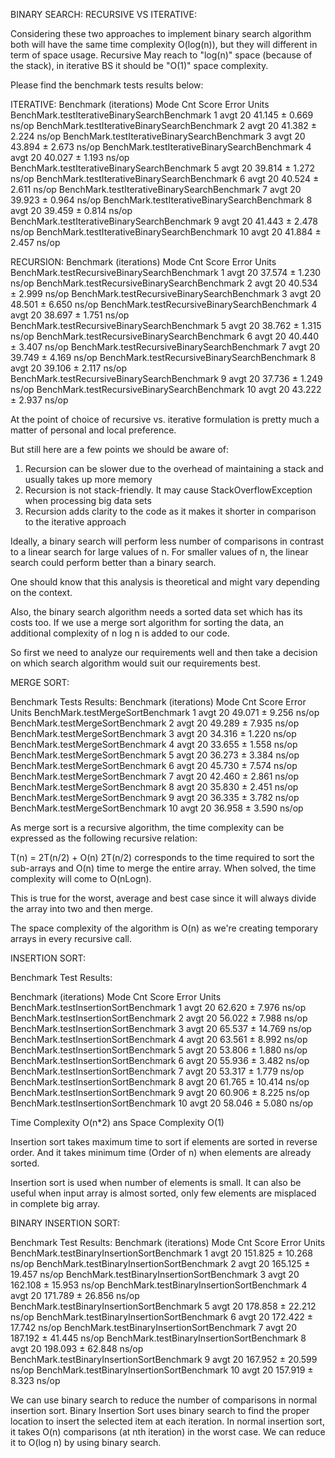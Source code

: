 BINARY SEARCH: RECURSIVE VS ITERATIVE:

Considering these two approaches to implement binary search algorithm both will have the same time complexity O(log(n)), 
but they will different in term of space usage.
Recursive May reach to "log(n)" space (because of the stack), in iterative BS it should be "O(1)" space complexity.

Please find the benchmark tests results below:

ITERATIVE:
Benchmark                                     (iterations)  Mode  Cnt   Score   Error  Units
BenchMark.testIterativeBinarySearchBenchmark             1  avgt   20  41.145 ± 0.669  ns/op
BenchMark.testIterativeBinarySearchBenchmark             2  avgt   20  41.382 ± 2.224  ns/op
BenchMark.testIterativeBinarySearchBenchmark             3  avgt   20  43.894 ± 2.673  ns/op
BenchMark.testIterativeBinarySearchBenchmark             4  avgt   20  40.027 ± 1.193  ns/op
BenchMark.testIterativeBinarySearchBenchmark             5  avgt   20  39.814 ± 1.272  ns/op
BenchMark.testIterativeBinarySearchBenchmark             6  avgt   20  40.524 ± 2.611  ns/op
BenchMark.testIterativeBinarySearchBenchmark             7  avgt   20  39.923 ± 0.964  ns/op
BenchMark.testIterativeBinarySearchBenchmark             8  avgt   20  39.459 ± 0.814  ns/op
BenchMark.testIterativeBinarySearchBenchmark             9  avgt   20  41.443 ± 2.478  ns/op
BenchMark.testIterativeBinarySearchBenchmark            10  avgt   20  41.884 ± 2.457  ns/op

RECURSION:
Benchmark                                     (iterations)  Mode  Cnt   Score   Error  Units
BenchMark.testRecursiveBinarySearchBenchmark             1  avgt   20  37.574 ± 1.230  ns/op
BenchMark.testRecursiveBinarySearchBenchmark             2  avgt   20  40.534 ± 2.999  ns/op
BenchMark.testRecursiveBinarySearchBenchmark             3  avgt   20  48.501 ± 6.650  ns/op
BenchMark.testRecursiveBinarySearchBenchmark             4  avgt   20  38.697 ± 1.751  ns/op
BenchMark.testRecursiveBinarySearchBenchmark             5  avgt   20  38.762 ± 1.315  ns/op
BenchMark.testRecursiveBinarySearchBenchmark             6  avgt   20  40.440 ± 3.407  ns/op
BenchMark.testRecursiveBinarySearchBenchmark             7  avgt   20  39.749 ± 4.169  ns/op
BenchMark.testRecursiveBinarySearchBenchmark             8  avgt   20  39.106 ± 2.117  ns/op
BenchMark.testRecursiveBinarySearchBenchmark             9  avgt   20  37.736 ± 1.249  ns/op
BenchMark.testRecursiveBinarySearchBenchmark            10  avgt   20  43.222 ± 2.937  ns/op

At the point of choice of recursive vs. iterative formulation is pretty much a matter of personal and local preference.
 
 But still here are a few points we should be aware of:

1. Recursion can be slower due to the overhead of maintaining a stack and usually takes up more memory
2. Recursion is not stack-friendly. It may cause StackOverflowException when processing big data sets
3. Recursion adds clarity to the code as it makes it shorter in comparison to the iterative approach

Ideally, a binary search will perform less number of comparisons in contrast to a linear search for large values of n. For smaller values of n, the linear search could perform better than a binary search.

One should know that this analysis is theoretical and might vary depending on the context.

Also, the binary search algorithm needs a sorted data set which has its costs too. If we use a merge sort algorithm for sorting the data, an additional complexity of n log n is added to our code.

So first we need to analyze our requirements well and then take a decision on which search algorithm would suit our requirements best.

MERGE SORT:

Benchmark Tests Results:
Benchmark                         (iterations)  Mode  Cnt   Score   Error  Units
BenchMark.testMergeSortBenchmark             1  avgt   20  49.071 ± 9.256  ns/op
BenchMark.testMergeSortBenchmark             2  avgt   20  49.289 ± 7.935  ns/op
BenchMark.testMergeSortBenchmark             3  avgt   20  34.316 ± 1.220  ns/op
BenchMark.testMergeSortBenchmark             4  avgt   20  33.655 ± 1.558  ns/op
BenchMark.testMergeSortBenchmark             5  avgt   20  36.273 ± 3.384  ns/op
BenchMark.testMergeSortBenchmark             6  avgt   20  45.730 ± 7.574  ns/op
BenchMark.testMergeSortBenchmark             7  avgt   20  42.460 ± 2.861  ns/op
BenchMark.testMergeSortBenchmark             8  avgt   20  35.830 ± 2.451  ns/op
BenchMark.testMergeSortBenchmark             9  avgt   20  36.335 ± 3.782  ns/op
BenchMark.testMergeSortBenchmark            10  avgt   20  36.958 ± 3.590  ns/op

As merge sort is a recursive algorithm, the time complexity can be expressed as the following recursive relation:

T(n) = 2T(n/2) + O(n)
2T(n/2) corresponds to the time required to sort the sub-arrays and O(n) time to merge the entire array.
When solved, the time complexity will come to O(nLogn).

This is true for the worst, average and best case since it will always divide the array into two and then merge.

The space complexity of the algorithm is O(n) as we're creating temporary arrays in every recursive call.

INSERTION SORT:

Benchmark Test Results: 

Benchmark                             (iterations)  Mode  Cnt   Score    Error  Units
BenchMark.testInsertionSortBenchmark             1  avgt   20  62.620 ±  7.976  ns/op
BenchMark.testInsertionSortBenchmark             2  avgt   20  56.022 ±  7.988  ns/op
BenchMark.testInsertionSortBenchmark             3  avgt   20  65.537 ± 14.769  ns/op
BenchMark.testInsertionSortBenchmark             4  avgt   20  63.561 ±  8.992  ns/op
BenchMark.testInsertionSortBenchmark             5  avgt   20  53.806 ±  1.880  ns/op
BenchMark.testInsertionSortBenchmark             6  avgt   20  55.936 ±  3.482  ns/op
BenchMark.testInsertionSortBenchmark             7  avgt   20  53.317 ±  1.779  ns/op
BenchMark.testInsertionSortBenchmark             8  avgt   20  61.765 ± 10.414  ns/op
BenchMark.testInsertionSortBenchmark             9  avgt   20  60.906 ±  8.225  ns/op
BenchMark.testInsertionSortBenchmark            10  avgt   20  58.046 ±  5.080  ns/op

Time Complexity O(n*2) ans Space Complexity O(1)

Insertion sort takes maximum time to sort if elements are sorted in reverse order. And it takes minimum time (Order of n) when elements are already sorted.

Insertion sort is used when number of elements is small. It can also be useful when input array is almost sorted, only few elements are misplaced in complete big array.

BINARY INSERTION SORT:

Benchmark Test Results: 
Benchmark                                   (iterations)  Mode  Cnt    Score    Error  Units
BenchMark.testBinaryInsertionSortBenchmark             1  avgt   20  151.825 ± 10.268  ns/op
BenchMark.testBinaryInsertionSortBenchmark             2  avgt   20  165.125 ± 19.457  ns/op
BenchMark.testBinaryInsertionSortBenchmark             3  avgt   20  162.108 ± 15.953  ns/op
BenchMark.testBinaryInsertionSortBenchmark             4  avgt   20  171.789 ± 26.856  ns/op
BenchMark.testBinaryInsertionSortBenchmark             5  avgt   20  178.858 ± 22.212  ns/op
BenchMark.testBinaryInsertionSortBenchmark             6  avgt   20  172.422 ± 17.742  ns/op
BenchMark.testBinaryInsertionSortBenchmark             7  avgt   20  187.192 ± 41.445  ns/op
BenchMark.testBinaryInsertionSortBenchmark             8  avgt   20  198.093 ± 62.848  ns/op
BenchMark.testBinaryInsertionSortBenchmark             9  avgt   20  167.952 ± 20.599  ns/op
BenchMark.testBinaryInsertionSortBenchmark            10  avgt   20  157.919 ±  8.323  ns/op

We can use binary search to reduce the number of comparisons in normal insertion sort. Binary Insertion Sort uses binary search to find the proper location to insert the selected item at each iteration. 
In normal insertion sort, it takes O(n) comparisons (at nth iteration) in the worst case. We can reduce it to O(log n) by using binary search.
